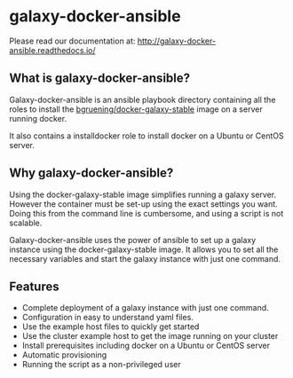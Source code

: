 # galaxy-docker-ansible

Please read our documentation at: http://galaxy-docker-ansible.readthedocs.io/

## What is galaxy-docker-ansible?
Galaxy-docker-ansible is an ansible playbook directory containing all the roles to install the
 [bgruening/docker-galaxy-stable](https://github.com/bgruening/docker-galaxy-stable)
image on a server running docker.

It also contains a installdocker role to install docker on a Ubuntu or CentOS server.

## Why galaxy-docker-ansible?
Using the docker-galaxy-stable image simplifies running a galaxy server. However the container must be set-up using the exact settings you want. Doing this from the command line is cumbersome, and using a script is not scalable.

Galaxy-docker-ansible uses the power of ansible to set up a galaxy instance using the docker-galaxy-stable image. It allows you to set all the necessary variables and start the galaxy instance with just one command.

## Features
* Complete deployment of a galaxy instance with just one command.
* Configuration in easy to understand yaml files.
* Use the example host files to quickly get started
* Use the cluster example host to get the image running on your cluster
* Install prerequisites including docker on a Ubuntu or CentOS server
* Automatic provisioning
* Running the script as a non-privileged user
